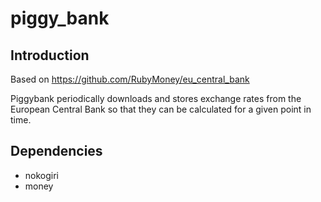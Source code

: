 piggy_bank
==========

Introduction
------------

Based on https://github.com/RubyMoney/eu_central_bank

Piggybank periodically downloads and stores exchange rates from the European Central Bank so that they can be calculated for a given point in time.

Dependencies
------------

* nokogiri
* money